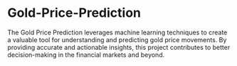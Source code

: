 # Gold-Price-Prediction
The Gold Price Prediction leverages machine learning techniques to create a valuable tool for understanding and predicting gold price movements. By providing accurate and actionable insights, this project contributes to better decision-making in the financial markets and beyond.
